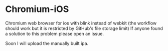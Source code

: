 # Chromium-iOS
Chromium web browser for ios with blink instead of webkit (the workflow should work but it is restricted by GitHub's file storage limit) If anyone found a solution to this problem please open an issue.

Soon I will upload the manually built ipa.
